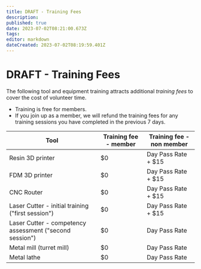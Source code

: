 ```yaml
---
title: DRAFT - Training Fees
description: 
published: true
date: 2023-07-02T08:21:00.673Z
tags: 
editor: markdown
dateCreated: 2023-07-02T08:19:59.401Z
---
```


# DRAFT - Training Fees

The following tool and equipment training attracts additional *training fees* to cover the cost of volunteer time.

- Training is free for members.
- If you join up as a member, we will refund the training fees for any training sessions you have completed in the previous 7 days.

| Tool | Training fee - member | Training fee - non member |
| ---- | ---- | ---- |
| Resin 3D printer | $0 | Day Pass Rate + $15 |
| FDM 3D printer | $0 | Day Pass Rate + $15 |
| CNC Router | $0 | Day Pass Rate + $15 |
| Laser Cutter - initial training ("first session") | $0 | Day Pass Rate + $15 |
| Laser Cutter - competency assessment ("second session") | $0 | Day Pass Rate |
| Metal mill (turret mill) | $0 | Day Pass Rate |
| Metal lathe | $0 | Day Pass Rate |
